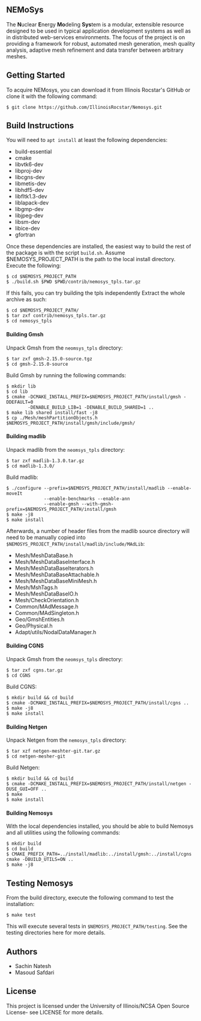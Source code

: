 NEMoSys
----------
The **N**uclear **E**nergy **Mo**deling **Sys**tem is a modular, extensible resource 
designed to be used in typical application development systems as well as in distributed
web-services environments. The focus of the project is on providing a framework for robust,
automated mesh generation, mesh quality analysis, adaptive mesh refinement and data transfer
between arbitrary meshes.

## Getting Started ##
To acquire NEMosys, you can download it from Illinois Rocstar's GitHub
or clone it with the following command:
```
$ git clone https://github.com/IllinoisRocstar/Nemosys.git
```

## Build Instructions ##
You will need to `apt install` at least the following dependencies:

* build-essential
* cmake
* libvtk6-dev
* libproj-dev
* libcgns-dev
* libmetis-dev
* libhdf5-dev
* libfltk1.3-dev
* liblapack-dev
* libgmp-dev
* libjpeg-dev
* libsm-dev
* libice-dev
* gfortran

Once these dependencies are installed, the easiest way to build the rest of the 
package is with the script `build.sh`. Assume $NEMOSYS_PROJECT_PATH is the path to
the local install directory. Execute the following:

```
$ cd $NEMOSYS_PROJECT_PATH
$ ./build.sh $PWD $PWD/contrib/nemosys_tpls.tar.gz

```

If this fails, you can try building the tpls independently
Extract the whole archive as such:

```
$ cd $NEMOSYS_PROJECT_PATH/
$ tar zxf contrib/nemosys_tpls.tar.gz 
$ cd nemosys_tpls
```

#### Building Gmsh ####

Unpack Gmsh from the `neomsys_tpls` directory:

```
$ tar zxf gmsh-2.15.0-source.tgz
$ cd gmsh-2.15.0-source
```

Build Gmsh by running the following commands:

```
$ mkdir lib
$ cd lib
$ cmake -DCMAKE_INSTALL_PREFIX=$NEMOSYS_PROJECT_PATH/install/gmsh -DDEFAULT=0
        -DENABLE_BUILD_LIB=1 -DENABLE_BUILD_SHARED=1 ..
$ make lib shared install/fast -j8
$ cp ./Mesh/meshPartitionObjects.h $NEMOSYS_PROJECT_PATH/install/gmsh/include/gmsh/
```

#### Building madlib ####

Unpack madlib from the `neomsys_tpls` directory:

```
$ tar zxf madlib-1.3.0.tar.gz
$ cd madlib-1.3.0/
```

Build madlib:

```
$ ./configure --prefix=$NEMOSYS_PROJECT_PATH/install/madlib --enable-moveIt
              --enable-benchmarks --enable-ann
              --enable-gmsh --with-gmsh-prefix=$NEMOSYS_PROJECT_PATH/install/gmsh
$ make -j8
$ make install
```

Afterwards, a number of header files from the madlib source directory will
need to be manually copied into `$NEMOSYS_PROJECT_PATH/install/madlib/include/MAdLib`:

* Mesh/MeshDataBase.h
* Mesh/MeshDataBaseInterface.h
* Mesh/MeshDataBaseIterators.h
* Mesh/MeshDataBaseAttachable.h
* Mesh/MeshDataBaseMiniMesh.h
* Mesh/MshTags.h
* Mesh/MeshDataBaseIO.h
* Mesh/CheckOrientation.h
* Common/MAdMessage.h
* Common/MAdSingleton.h
* Geo/GmshEntities.h
* Geo/Physical.h
* Adapt/utils/NodalDataManager.h

#### Building CGNS ####

Unpack Gmsh from the `neomsys_tpls` directory:

```
$ tar zxf cgns.tar.gz
$ cd CGNS
```

Build CGNS:

```
$ mkdir build && cd build
$ cmake -DCMAKE_INSTALL_PREFIX=$NEMOSYS_PROJECT_PATH/install/cgns ..
$ make -j8
$ make install
```

#### Building Netgen ####
Unpack Netgen from the `nemosys_tpls` directory:
```
$ tar xzf netgen-meshter-git.tar.gz
$ cd netgen-mesher-git
```

Build Netgen:

```
$ mkdir build && cd build
$ cmake -DCMAKE_INSTALL_PREFIX=$NEMOSYS_PROJECT_PATH/install/netgen -DUSE_GUI=OFF ..
$ make
$ make install
```

#### Building Nemosys ####

With the local dependencies installed, you should be able to build Nemosys and all utilities
using the following commands:

```
$ mkdir build
$ cd build
$ CMAKE_PREFIX_PATH=../install/madlib:../install/gmsh:../install/cgns cmake -DBUILD_UTILS=ON ..
$ make -j8
```

## Testing Nemosys ##

From the build directory, execute the following command to test the installation:
```
$ make test
```
This will execute several tests in `$NEMOSYS_PROJECT_PATH/testing`. See the testing directories
here for more details.

## Authors ##
* Sachin Natesh
* Masoud Safdari

## License ##
This project is licensed under the University of Illinois/NCSA Open Source License- see LICENSE for
more details.
